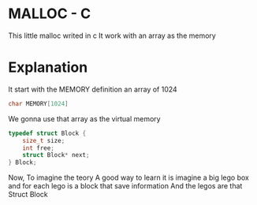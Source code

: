 # MALLOC - C

This little malloc writed in c
It work with an array as the memory

# Explanation

It start with the MEMORY definition
an array of 1024
```c
char MEMORY[1024]
```
We gonna use that array as the virtual memory
```c
typedef struct Block {
    size_t size;
    int free;
    struct Block* next;
} Block;
```
Now, To imagine the teory
A good way to learn it is imagine a big lego box
and for each lego is a block that save information
And the legos are that Struct Block